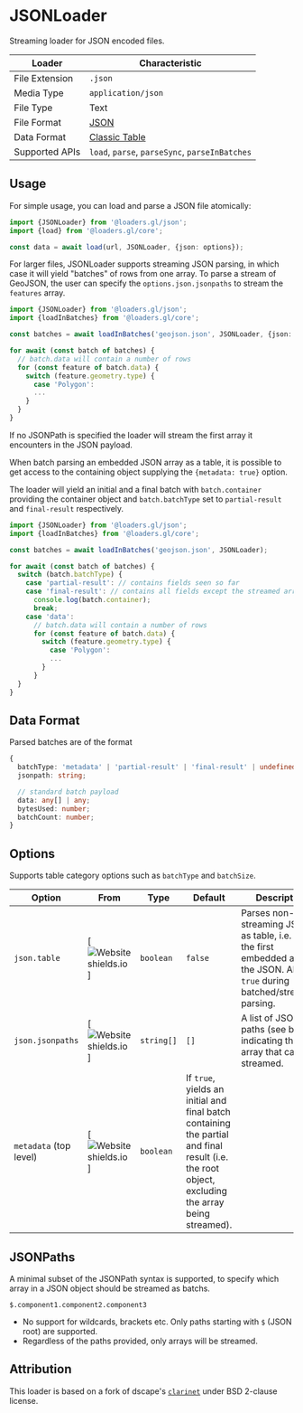 # JSONLoader

Streaming loader for JSON encoded files.

| Loader         | Characteristic                                       |
| -------------- | ---------------------------------------------------- |
| File Extension | `.json`                                              |
| Media Type     | `application/json`                                   |
| File Type      | Text                                                 |
| File Format    | [JSON](https://www.json.org/json-en.html)            |
| Data Format    | [Classic Table](/docs/specifications/category-table) |
| Supported APIs | `load`, `parse`, `parseSync`, `parseInBatches`       |

## Usage

For simple usage, you can load and parse a JSON file atomically:

```typescript
import {JSONLoader} from '@loaders.gl/json';
import {load} from '@loaders.gl/core';

const data = await load(url, JSONLoader, {json: options});
```

For larger files, JSONLoader supports streaming JSON parsing, in which case it will yield "batches" of rows from one array.
To parse a stream of GeoJSON, the user can specify the `options.json.jsonpaths` to stream the `features` array.

```typescript
import {JSONLoader} from '@loaders.gl/json';
import {loadInBatches} from '@loaders.gl/core';

const batches = await loadInBatches('geojson.json', JSONLoader, {json: {jsonpaths: ['$.features']}});

for await (const batch of batches) {
  // batch.data will contain a number of rows
  for (const feature of batch.data) {
    switch (feature.geometry.type) {
      case 'Polygon':
      ...
    }
  }
}
```

If no JSONPath is specified the loader will stream the first array it encounters in the JSON payload.

When batch parsing an embedded JSON array as a table, it is possible to get access to the containing object supplying the `{metadata: true}` option.

The loader will yield an initial and a final batch with `batch.container` providing the container object and `batch.batchType` set to `partial-result` and `final-result` respectively.

```typescript
import {JSONLoader} from '@loaders.gl/json';
import {loadInBatches} from '@loaders.gl/core';

const batches = await loadInBatches('geojson.json', JSONLoader);

for await (const batch of batches) {
  switch (batch.batchType) {
    case 'partial-result': // contains fields seen so far
    case 'final-result': // contains all fields except the streamed array
      console.log(batch.container);
      break;
    case 'data':
      // batch.data will contain a number of rows
      for (const feature of batch.data) {
        switch (feature.geometry.type) {
          case 'Polygon':
          ...
        }
      }
  }
}
```

## Data Format

Parsed batches are of the format

```ts
{
  batchType: 'metadata' | 'partial-result' | 'final-result' | undefined;
  jsonpath: string;

  // standard batch payload
  data: any[] | any;
  bytesUsed: number;
  batchCount: number;
}
```

## Options

Supports table category options such as `batchType` and `batchSize`.

| Option                 | From                                                                                  | Type       | Default                                                                                                                                          | Description                                                                                                                           |
| ---------------------- | ------------------------------------------------------------------------------------- | ---------- | ------------------------------------------------------------------------------------------------------------------------------------------------ | ------------------------------------------------------------------------------------------------------------------------------------- |
| `json.table`           | [![Website shields.io](https://img.shields.io/badge/v2.0-blue.svg?style=flat-square)] | `boolean`  | `false`                                                                                                                                          | Parses non-streaming JSON as table, i.e. return the first embedded array in the JSON. Always `true` during batched/streaming parsing. |
| `json.jsonpaths`       | [![Website shields.io](https://img.shields.io/badge/v2.2-blue.svg?style=flat-square)] | `string[]` | `[]`                                                                                                                                             | A list of JSON paths (see below) indicating the array that can be streamed.                                                           |
| `metadata` (top level) | [![Website shields.io](https://img.shields.io/badge/v2.2-blue.svg?style=flat-square)] | `boolean`  | If `true`, yields an initial and final batch containing the partial and final result (i.e. the root object, excluding the array being streamed). |

## JSONPaths

A minimal subset of the JSONPath syntax is supported, to specify which array in a JSON object should be streamed as batchs.

`$.component1.component2.component3`

- No support for wildcards, brackets etc. Only paths starting with `$` (JSON root) are supported.
- Regardless of the paths provided, only arrays will be streamed.

## Attribution

This loader is based on a fork of dscape's [`clarinet`](https://github.com/dscape/clarinet) under BSD 2-clause license.
